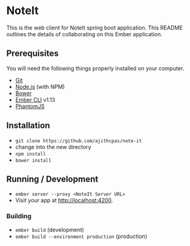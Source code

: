 # NoteIt

This is the web client for NoteIt spring boot application. This README outlines the details of collaborating on this Ember application.

## Prerequisites

You will need the following things properly installed on your computer.

* [Git](http://git-scm.com/)
* [Node.js](http://nodejs.org/) (with NPM)
* [Bower](http://bower.io/)
* [Ember CLI](http://www.ember-cli.com/) v1.13
* [PhantomJS](http://phantomjs.org/)

## Installation

* `git clone https://github.com/ajithcpas/note-it`
* change into the new directory
* `npm install`
* `bower install`

## Running / Development

* `ember server --proxy <NoteIt Server URL>`
* Visit your app at [http://localhost:4200](http://localhost:4200).

### Building

* `ember build` (development)
* `ember build --environment production` (production)